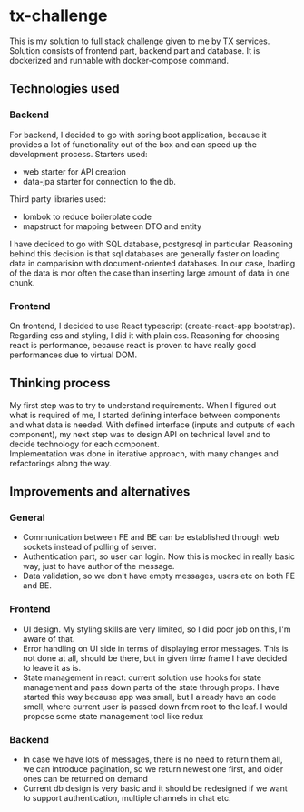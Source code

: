 # tx-challenge
This is my solution to full stack challenge given to me by TX services. 
Solution consists of frontend part, backend part and database. It is dockerized and runnable with docker-compose command.

## Technologies used
### Backend
For backend, I decided to go with spring boot application, because it provides a lot of functionality out of the box and can speed up the development process. 
Starters used:
- web starter for API creation
- data-jpa starter for connection to the db.

Third party libraries used:
- lombok to reduce boilerplate code
- mapstruct for mapping between DTO and entity 

I have decided to go with SQL database, postgresql in particular. Reasoning behind this decision is that sql databases are generally faster on loading data in comparision with document-oriented databases. 
In our case, loading of the data is mor often the case than inserting large amount of data in one chunk.

### Frontend
On frontend, I decided to use React typescript (create-react-app bootstrap). Regarding css and styling, I did it with plain css.
Reasoning for choosing react is performance, because react is proven to have really good performances due to virtual DOM. 

## Thinking process

My first step was to try to understand requirements. When I figured out what is required of me, I started defining interface between components and what data is needed.
With defined interface (inputs and outputs of each component), my next step was to design API on technical level and to decide technology for each component.  
Implementation was done in iterative approach, with many changes and refactorings along the way.

## Improvements and alternatives 

### General
- Communication between FE and BE can be established through web sockets instead of polling of server.
- Authentication part, so user can login. Now this is mocked in really basic way, just to have author of the message.
- Data validation, so we don't have empty messages, users etc on both FE and BE.

### Frontend
- UI design. My styling skills are very limited, so I did poor job on this, I'm aware of that. 
- Error handling on UI side in terms of displaying error messages. This is not done at all, should be there, but in given time frame I have decided to leave it as is.
- State management in react: current solution use hooks for state management and pass down parts of the state through props. I have started this way because app was small, 
but I already have an code smell, where current user is passed down from root to the leaf. I would propose some state management tool like redux

### Backend
- In case we have lots of messages, there is no need to return them all, we can introduce pagination, so we return newest one first, and older ones can be returned on demand
- Current db design is very basic and it should be redesigned if we want to support authentication, multiple channels in chat etc.




